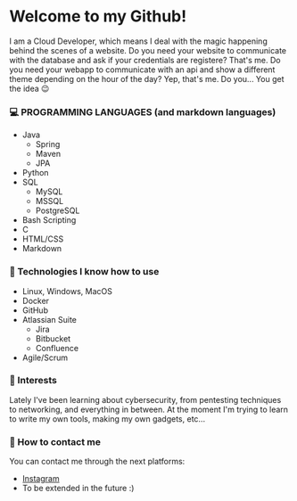 # Welcome to my Github! #

I am a Cloud Developer, which means I deal with the magic happening behind the scenes of a website. Do you need your website to communicate with the database and ask if your credentials are registere? That's me. Do you need your webapp to communicate with an api and show a different theme depending on the hour of the day? Yep, that's me. Do you... You get the idea 😉


### 💻 PROGRAMMING LANGUAGES (and markdown languages) ###

  * Java
    * Spring
    * Maven
    * JPA
  * Python
  * SQL
    * MySQL
    * MSSQL
    * PostgreSQL
  * Bash Scripting
  * C
  * HTML/CSS
  * Markdown

### 📱 Technologies I know how to use ###

  * Linux, Windows, MacOS
  * Docker
  * GitHub
  * Atlassian Suite
    * Jira
    * Bitbucket
    * Confluence
  * Agile/Scrum

### 💬 Interests ###

Lately I've been learning about cybersecurity, from pentesting techniques to networking, and everything in between. At the moment I'm trying to learn to write my own tools, making my own gadgets, etc... 
  
### 📨 How to contact me ###

You can contact me through the next platforms:
  * [Instagram](https://www.instagram.com/somecodingguy/)
  * To be extended in the future :)
